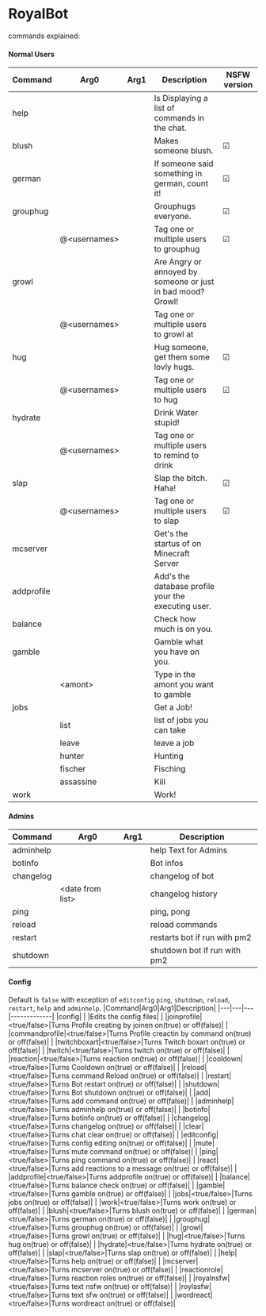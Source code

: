 # RoyalBot

commands explained:
#### Normal Users
|Command|Arg0|Arg1|Description|NSFW version|
|---|---|---|-------------|---|
|help| | |Is Displaying a list of commands in the chat.| |
|blush| | |Makes someone blush.|☑|
|german| | |If someone said something in german, count it!|☑|
|grouphug| | |Grouphugs everyone.|☑|
| |@\<usernames\>| |Tag one or multiple users to grouphug|☑|
|growl| | |Are Angry or annoyed by someone or just in bad mood? Growl!| |
| |@\<usernames\>| |Tag one or multiple users to growl at| |
|hug| | |Hug someone, get them some lovly hugs.|☑|
| |@\<usernames\>| |Tag one or multiple users to hug|☑|
|hydrate| | |Drink Water stupid!| |
| |@\<usernames\>| |Tag one or multiple users to remind to drink| |
|slap| | |Slap the bitch. Haha!|☑|
| |@\<usernames\>| |Tag one or multiple users to slap|☑|
|mcserver| | |Get's the startus of on Minecraft Server| |
|addprofile| | |Add's the database profile your the executing user.| |
|balance| | |Check how much is on you.| |
|gamble| | |Gamble what you have on you.| |
| |\<amont\>| |Type in the amont you want to gamble| |
|jobs| | |Get a Job!| |
| |list| |list of jobs you can take| |
| |leave| |leave a job| |
| |hunter| |Hunting| |
| |fischer| |Fisching| |
| |assassine| |Kill| |
|work| | |Work!| |
#### Admins
|Command|Arg0|Arg1|Description|
|---|---|---|-------------|
|adminhelp| | |help Text for Admins|
|botinfo| | |Bot infos|
|changelog| | |changelog of bot|
| |\<date from list\>| |changelog history|
|ping| | |ping, pong|
|reload| | |reload commands|
|restart| | |restarts bot if run with pm2|
|shutdown| | |shutdown bot if run with pm2|
#### Config
Default is `false` with exception of `editconfig` `ping`, `shutdown`, `reload`, `restart`, `help` and `adminhelp`.
|Command|Arg0|Arg1|Description|
|---|---|---|-------------|
|config| | |Edits the config files|
| |joinprofile|\<true/false\>|Turns Profile creating by joinen on(true) or off(false)|
| |commandprofile|\<true/false\>|Turns Profile creactin by command on(true) or off(false)|
| |twitchboxart|\<true/false\>|Turns Twitch boxart on(true) or off(false)|
| |twitch|\<true/false\>|Turns twitch on(true) or off(false)|
| |reaction|\<true/false\>|Turns reaction on(true) or off(false)|
| |cooldown|\<true/false\>|Turns Cooldown on(true) or off(false)|
| |reload|\<true/false\>|Turns command Reload on(true) or off(false)|
| |restart|\<true/false\>|Turns Bot restart on(true) or off(false)|
| |shutdown|\<true/false\>|Turns Bot shutdown on(true) or off(false)|
| |add|\<true/false\>|Turns add command on(true) or off(false)|
| |adminhelp|\<true/false\>|Turns adminhelp on(true) or off(false)|
| |botinfo|\<true/false\>|Turns botinfo on(true) or off(false)|
| |changelog|\<true/false\>|Turns changelog on(true) or off(false)|
| |clear|\<true/false\>|Turns chat clear on(true) or off(false)|
| |editconfig|\<true/false\>|Turns config editing on(true) or off(false)|
| |mute|\<true/false\>|Turns mute command on(true) or off(false)|
| |ping|\<true/false\>|Turns ping command on(true) or off(false)|
| |react|\<true/false\>|Turns add reactions to a message on(true) or off(false)|
| |addprofile|\<true/false\>|Turns addprofile on(true) or off(false)|
| |balance|\<true/false\>|Turns balance check on(true) or off(false)|
| |gamble|\<true/false\>|Turns gamble on(true) or off(false)|
| |jobs|\<true/false\>|Turns jobs on(true) or off(false)|
| |work|\<true/false\>|Turns work on(true) or off(false)|
| |blush|\<true/false\>|Turns blush on(true) or off(false)|
| |german|\<true/false\>|Turns german on(true) or off(false)|
| |grouphug|\<true/false\>|Turns grouphug on(true) or off(false)|
| |growl|\<true/false\>|Turns growl on(true) or off(false)|
| |hug|\<true/false\>|Turns hug on(true) or off(false)|
| |hydrate|\<true/false\>|Turns hydrate on(true) or off(false)|
| |slap|\<true/false\>|Turns slap on(true) or off(false)|
| |help|\<true/false\>|Turns help on(true) or off(false)|
| |mcserver|\<true/false\>|Turns mcserver on(true) or off(false)|
| |reactionrole|\<true/false\>|Turns reaction roles on(true) or off(false)|
| |royalnsfw|\<true/false\>|Turns text nsfw on(true) or off(false)|
| |roylasfw|\<true/false\>|Turns text sfw on(true) or off(false)|
| |wordreact|\<true/false\>|Turns wordreact on(true) or off(false)|


